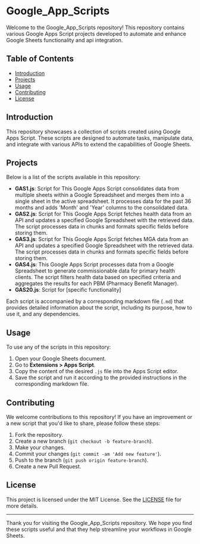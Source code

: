 # Google_App_Scripts

Welcome to the Google_App_Scripts repository! This repository contains various Google Apps Script projects developed to automate and enhance Google Sheets functionality and api integration.

## Table of Contents

- [Introduction](#introduction)
- [Projects](#projects)
- [Usage](#usage)
- [Contributing](#contributing)
- [License](#license)

## Introduction

This repository showcases a collection of scripts created using Google Apps Script. These scripts are designed to automate tasks, manipulate data, and integrate with various APIs to extend the capabilities of Google Sheets.

## Projects

Below is a list of the scripts available in this repository:

- **GAS1.js**: Script for This Google Apps Script consolidates data from multiple sheets within a Google Spreadsheet and merges them into a single sheet in the active spreadsheet. It processes data for the past 36 months and adds 'Month' and 'Year' columns to the consolidated data.
- **GAS2.js**: Script for This Google Apps Script fetches health data from an API and updates a specified Google Spreadsheet with the retrieved data. The script processes data in chunks and formats specific fields before storing them.
- **GAS3.js**: Script for This Google Apps Script fetches MGA data from an API and updates a specified Google Spreadsheet with the retrieved data. The script processes data in chunks and formats specific fields before storing them.
- **GAS4.js**: This Google Apps Script processes data from a Google Spreadsheet to generate commissionable data for primary health clients. The script filters health data based on specified criteria and aggregates the results for each PBM (Pharmacy Benefit Manager).
- **GAS20.js**: Script for [specific functionality]

Each script is accompanied by a corresponding markdown file (`.md`) that provides detailed information about the script, including its purpose, how to use it, and any dependencies.

## Usage

To use any of the scripts in this repository:

1. Open your Google Sheets document.
2. Go to **Extensions > Apps Script**.
3. Copy the content of the desired `.js` file into the Apps Script editor.
4. Save the script and run it according to the provided instructions in the corresponding markdown file.

## Contributing

We welcome contributions to this repository! If you have an improvement or a new script that you'd like to share, please follow these steps:

1. Fork the repository.
2. Create a new branch (`git checkout -b feature-branch`).
3. Make your changes.
4. Commit your changes (`git commit -am 'Add new feature'`).
5. Push to the branch (`git push origin feature-branch`).
6. Create a new Pull Request.

## License

This project is licensed under the MIT License. See the [LICENSE](LICENSE) file for more details.

---

Thank you for visiting the Google_App_Scripts repository. We hope you find these scripts useful and that they help streamline your workflows in Google Sheets.
